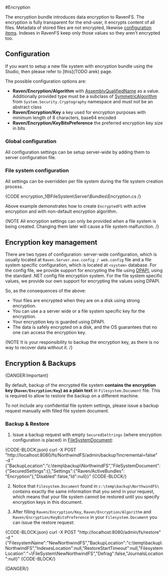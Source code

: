 ﻿#Encryption

The encryption bundle introduces data encryption to RavenFS. The encryption is fully transparent for the end-user, it encrypts content of all files.
Metadata of stored files are not encrypted, likewise [configuration items](../../configurations). Indexes in RavenFS keep only those values so they aren't encrypted too.

## Configuration

If you want to setup a new file system with encryption bundle using the Studio, then please refer to [this](TODO arek) page.

The possible configuration options are:   

* **Raven/Encryption/Algorithm** with [AssemblyQualifiedName](http://msdn.microsoft.com/en-us/library/system.type.assemblyqualifiedname.aspx) as a value. Additionally provided type must be a subclass of [SymmetricAlgorithm](http://msdn.microsoft.com/en-us/library/system.security.cryptography.symmetricalgorithm.aspx) from `System.Security.Cryptography` namespace and must not be an abstract class    
* **Raven/Encryption/Key** a key used for encryption purposes with minimum length of 8 characters, base64 encoded   
* **Raven/Encryption/KeyBitsPreference** the preferred encryption key size in bits  

### Global configuration

All configuration settings can be setup server-wide by adding them to server configuration file.

### File system configuration

All settings can be overridden per file system during the file system creation process.

{CODE encryption_1@FileSystem\Server\Bundles\Encryption.cs /}

Above example demonstrates how to create `EncryptedFS` with active encryption and with non-default encryption algorithm.

{NOTE All encryption settings can only be provided when a file system is being created. Changing them later will cause a file system malfunction. /}

## Encryption key management

There are two types of configuration: server-wide configuration, which is usually located at `Raven.Server.exe.config / web.config` file and a file system specific configuration, which is located at `<system>` database. For the config file, we provide support for encrypting the file using [DPAPI](http://en.wikipedia.org/wiki/Data_Protection_API), using the standard .NET config file encryption system. For the file system specific values, we provide our own support for encrypting the values using DPAPI.

So, as the consequences of the above:    

*	Your files are encrypted when they are on a disk using strong encryption.    
*	You can use a a server wide or a file system specific key for the encryption.   
*	Your encryption key is guarded using DPAPI.   
*	The data is safely encrypted on a disk, and the OS guarantees that no one can access the encryption key.   

{NOTE It is your responsibility to backup the encryption key, as there is no way to recover data without it. /}

## Encryption & Backups

{DANGER:Important}

By default, backup of the encrypted file system **contains the encryption key (`Raven/Encryption/Key`) as a plain text** in `Filesystem.Document` file. This is required to allow to restore the backup on a different machine. 

To not include any confidential file system settings, please issue a backup request manually with filled file system document.

### Backup & Restore

1. Issue a backup request with empty `SecuredSettrings` (where encryption configuration is placed) in [FileSystemDocument](../../../glossary/file-system-document):

{CODE-BLOCK:json}
curl -X POST "http://localhost:8080/fs/NorthwindFS/admin/backup?incremental=false" \
-d "{\"BackupLocation\":\"c:\\temp\\backup\\NorthwindFS\",\"FileSystemDocument\":{\"SecuredSettings\":{},\"Settings\":{\"Raven/ActiveBundles\": \"Encryption\"},\"Disabled\":false,\"Id\":null}}"
{CODE-BLOCK/}

2. Notice that `Filesystem.Document` found in `c:\temp\backup\NorthwindFS\` contains exactly the same information that you send in your request, which means that your file system cannot be restored until you specify encryption keys in this document.

3. After filling `Raven/Encryption/Key`, `Raven/Encryption/Algorithm` and `Raven/Encryption/KeyBitsPreference` in your `Filesystem.Document` you can issue the restore request:

{CODE-BLOCK:json}
curl -X POST "http://localhost:8080/admin/fs/restore" \
-d "{\"FilesystemName\":\"NewNorthwindFS\",\"BackupLocation\":\"c:\\temp\\backup\\NorthwindFS\",\"IndexesLocation\":null,\"RestoreStartTimeout\":null,\"FilesystemLocation\":\"~\\FileSystem\\NewNorthwindFS\",\"Defrag\":false,\"JournalsLocation\":null}"
{CODE-BLOCK/}

{DANGER/}
